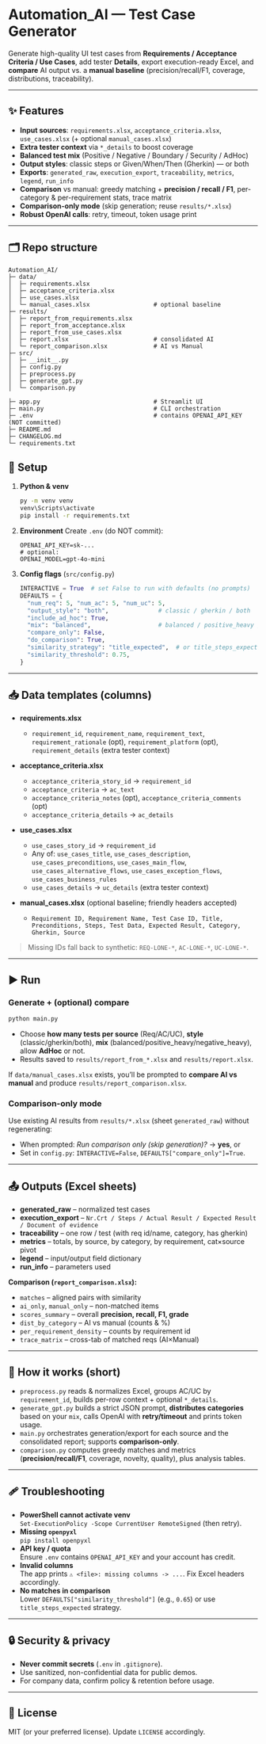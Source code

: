 # Automation_AI — Test Case Generator

Generate high-quality UI test cases from **Requirements / Acceptance Criteria / Use Cases**, add tester **Details**, export execution-ready Excel, and **compare** AI output vs. a **manual baseline** (precision/recall/F1, coverage, distributions, traceability).

---

## ✨ Features

- **Input sources**: `requirements.xlsx`, `acceptance_criteria.xlsx`, `use_cases.xlsx` (+ optional `manual_cases.xlsx`)
- **Extra tester context** via `*_details` to boost coverage
- **Balanced test mix** (Positive / Negative / Boundary / Security / AdHoc)
- **Output styles**: classic steps or Given/When/Then (Gherkin) — or both
- **Exports**: `generated_raw`, `execution_export`, `traceability`, `metrics`, `legend`, `run_info`
- **Comparison** vs manual: greedy matching + **precision / recall / F1**, per-category & per-requirement stats, trace matrix
- **Comparison-only mode** (skip generation; reuse `results/*.xlsx`)
- **Robust OpenAI calls**: retry, timeout, token usage print

---

## 🗂 Repo structure

```
Automation_AI/
├─ data/
│  ├─ requirements.xlsx
│  ├─ acceptance_criteria.xlsx
│  ├─ use_cases.xlsx
│  └─ manual_cases.xlsx                  # optional baseline
├─ results/
│  ├─ report_from_requirements.xlsx
│  ├─ report_from_acceptance.xlsx
│  ├─ report_from_use_cases.xlsx
│  ├─ report.xlsx                        # consolidated AI
│  └─ report_comparison.xlsx             # AI vs Manual
├─ src/
│  ├─ __init__.py
│  ├─ config.py
│  ├─ preprocess.py
│  ├─ generate_gpt.py
│  └─ comparison.py

├─ app.py                                # Streamlit UI
├─ main.py                               # CLI orchestration
├─ .env                                  # contains OPENAI_API_KEY (NOT committed)
├─ README.md
├─ CHANGELOG.md
└─ requirements.txt
```

## 🔧 Setup

1. **Python & venv**
   ```bash
   py -m venv venv
   venv\Scripts\activate
   pip install -r requirements.txt
   ```

2. **Environment**
   Create `.env` (do NOT commit):
   ```
   OPENAI_API_KEY=sk-...
   # optional:
   OPENAI_MODEL=gpt-4o-mini
   ```

3. **Config flags** (`src/config.py`)
   ```python
   INTERACTIVE = True  # set False to run with defaults (no prompts)
   DEFAULTS = {
     "num_req": 5, "num_ac": 5, "num_uc": 5,
     "output_style": "both",              # classic / gherkin / both
     "include_ad_hoc": True,
     "mix": "balanced",                   # balanced / positive_heavy / negative_heavy
     "compare_only": False,
     "do_comparison": True,
     "similarity_strategy": "title_expected",  # or title_steps_expected
     "similarity_threshold": 0.75,
   }
   ```

---

## 📥 Data templates (columns)

- **requirements.xlsx**
  - `requirement_id`, `requirement_name`, `requirement_text`,
    `requirement_rationale` (opt), `requirement_platform` (opt),
    `requirement_details` (extra tester context)

- **acceptance_criteria.xlsx**
  - `acceptance_criteria_story_id` → `requirement_id`
  - `acceptance_criteria` → `ac_text`
  - `acceptance_criteria_notes` (opt), `acceptance_criteria_comments` (opt)
  - `acceptance_criteria_details` → `ac_details`

- **use_cases.xlsx**
  - `use_cases_story_id` → `requirement_id`
  - Any of: `use_cases_title`, `use_cases_description`,
    `use_cases_preconditions`, `use_cases_main_flow`,
    `use_cases_alternative_flows`, `use_cases_exception_flows`,
    `use_cases_business_rules`
  - `use_cases_details` → `uc_details` (extra tester context)

- **manual_cases.xlsx** (optional baseline; friendly headers accepted)
  - `Requirement ID, Requirement Name, Test Case ID, Title, Preconditions, Steps,
     Test Data, Expected Result, Category, Gherkin, Source`

> Missing IDs fall back to synthetic: `REQ-LONE-*`, `AC-LONE-*`, `UC-LONE-*`.

---

## ▶️ Run

### Generate + (optional) compare
```bash
python main.py
```
- Choose **how many tests per source** (Req/AC/UC), **style** (classic/gherkin/both),
  **mix** (balanced/positive_heavy/negative_heavy), allow **AdHoc** or not.
- Results saved to `results/report_from_*.xlsx` and `results/report.xlsx`.

If `data/manual_cases.xlsx` exists, you’ll be prompted to **compare AI vs manual** and produce `results/report_comparison.xlsx`.

### Comparison-only mode
Use existing AI results from `results/*.xlsx` (sheet `generated_raw`) without regenerating:
- When prompted: *Run comparison only (skip generation)?* → **yes**, or
- Set in `config.py`: `INTERACTIVE=False`, `DEFAULTS["compare_only"]=True`.

---

## 📤 Outputs (Excel sheets)

- **generated_raw** – normalized test cases
- **execution_export** – `Nr.Crt / Steps / Actual Result / Expected Result / Document of evidence`
- **traceability** – one row / test (with req id/name, category, has gherkin)
- **metrics** – totals, by source, by category, by requirement, cat×source pivot
- **legend** – input/output field dictionary
- **run_info** – parameters used

**Comparison (`report_comparison.xlsx`):**
- `matches` – aligned pairs with similarity
- `ai_only`, `manual_only` – non-matched items
- `scores_summary` – overall **precision, recall, F1, grade**
- `dist_by_category` – AI vs manual (counts & %)
- `per_requirement_density` – counts by requirement id
- `trace_matrix` – cross-tab of matched reqs (AI×Manual)

---

## 🧠 How it works (short)

- `preprocess.py` reads & normalizes Excel, groups AC/UC by `requirement_id`,
  builds per-row context + optional `*_details`.
- `generate_gpt.py` builds a strict JSON prompt, **distributes categories** based on your `mix`, calls OpenAI with **retry/timeout** and prints token usage.
- `main.py` orchestrates generation/export for each source and the consolidated report; supports **comparison-only**.  
- `comparison.py` computes greedy matches and metrics (**precision/recall/F1**, coverage, novelty, quality), plus analysis tables.

---

## 🩹 Troubleshooting

- **PowerShell cannot activate venv**  
  `Set-ExecutionPolicy -Scope CurrentUser RemoteSigned` (then retry).
- **Missing `openpyxl`**  
  `pip install openpyxl`
- **API key / quota**  
  Ensure `.env` contains `OPENAI_API_KEY` and your account has credit.
- **Invalid columns**  
  The app prints `⚠️ <file>: missing columns -> ...`. Fix Excel headers accordingly.
- **No matches in comparison**  
  Lower `DEFAULTS["similarity_threshold"]` (e.g., `0.65`) or use `title_steps_expected` strategy.

---

## 🔒 Security & privacy

- **Never commit secrets** (`.env` in `.gitignore`).
- Use sanitized, non-confidential data for public demos.
- For company data, confirm policy & retention before usage.

---

## 📄 License

MIT (or your preferred license). Update `LICENSE` accordingly.
